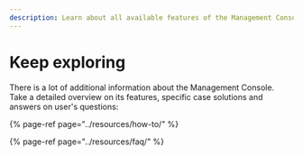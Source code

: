 ```yaml
---
description: Learn about all available features of the Management Console
---
```


# Keep exploring

There is a lot of additional information about the Management Console. Take a detailed overview on its features, specific case solutions and answers on user's questions:

{% page-ref page="../resources/how-to/" %}

{% page-ref page="../resources/faq/" %}



